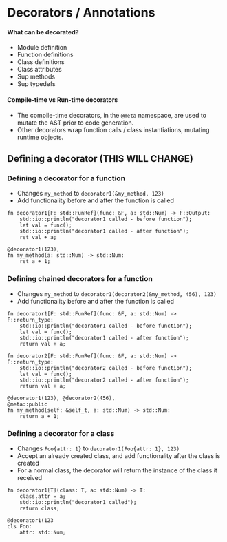 # Decorators / Annotations
#### What can be decorated?
- Module definition
- Function definitions
- Class definitions
- Class attributes
- Sup methods
- Sup typedefs

#### Compile-time vs Run-time decorators
- The compile-time decorators, in the `@meta` namespace, are used to mutate the AST prior to code generation.
- Other decorators wrap function calls / class instantiations, mutating runtime objects.

## Defining a decorator (THIS WILL CHANGE)
### Defining a decorator for a function
- Changes `my_method` to `decorator1(&my_method, 123)`
- Add functionality before and after the function is called
```s++
fn decorator1[F: std::FunRef](func: &F, a: std::Num) -> F::Output:
    std::io::println("decorator1 called - before function");
    let val = func();
    std::io::println("decorator1 called - after function");
    ret val + a;

@decorator1(123),
fn my_method(a: std::Num) -> std::Num:
    ret a + 1;
```

### Defining chained decorators for a function
- Changes `my_method` to `decorator1(decorator2(&my_method, 456), 123)`
- Add functionality before and after the function is called
```s++
fn decorator1[F: std::FunRef](func: &F, a: std::Num) -> F::return_type:
    std::io::println("decorator1 called - before function");
    let val = func();
    std::io::println("decorator1 called - after function");
    return val + a;

fn decorator2[F: std::FunRef](func: &F, a: std::Num) -> F::return_type:
    std::io::println("decorator2 called - before function");
    let val = func();
    std::io::println("decorator2 called - after function");
    return val + a;

@decorator1(123), @decorator2(456),
@meta::public
fn my_method(self: &self_t, a: std::Num) -> std::Num:
    return a + 1;
```

### Defining a decorator for a class
- Changes `Foo{attr: 1}` to `decorator1(Foo{attr: 1}, 123)`
- Accept an already created class, and add functionality after the class is created
- For a normal class, the decorator will return the instance of the class it received
```s++
fn decorator1[T](class: T, a: std::Num) -> T:
    class.attr = a;
    std::io::println("decorator1 called");
    return class;
    
@decorator1(123
cls Foo:
    attr: std::Num;
```

